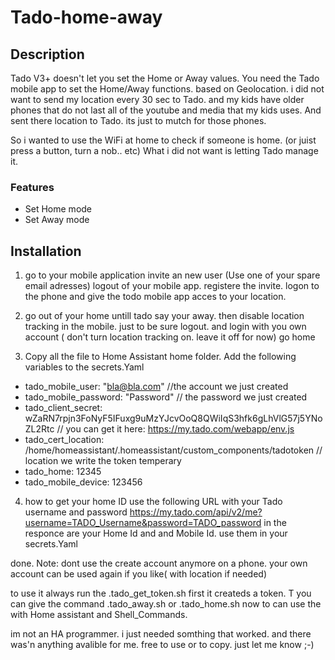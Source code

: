 # Tado-home-away
## Description
Tado V3+ doesn't let you set the Home or Away values. You need the Tado mobile app to set the Home/Away functions. based on Geolocation.
i did not want to send my location every 30 sec to Tado. and my kids have older phones that do not last all of the youtube and media that my kids uses. And sent there location to Tado. its just to mutch for those phones.

So i wanted to use the WiFi at home to check if someone is home. (or juist press a button, turn a nob.. etc)
What i did not want is letting Tado manage it.

### Features
- Set Home mode
- Set Away mode

## Installation
1. go to your mobile application invite an new user (Use one of your spare email adresses) logout of your mobile app.
registere the invite. logon to the phone and give the todo mobile app acces to your location.

2. go out of your home untill tado say your away. then disable location tracking in the mobile.
just to be sure logout. and login with you own account ( don't turn location tracking on. leave it off for now) go home

3. Copy all the file to Home Assistant home folder. Add the following variables to the secrets.Yaml

- tado_mobile_user: "bla@bla.com"  //the account we just created
- tado_mobile_password: "Password" // the password we just created
- tado_client_secret: wZaRN7rpjn3FoNyF5IFuxg9uMzYJcvOoQ8QWiIqS3hfk6gLhVlG57j5YNoZL2Rtc // you can get it here: https://my.tado.com/webapp/env.js 
- tado_cert_location: /home/homeassistant/.homeassistant/custom_components/tadotoken // location we write the token temperary
- tado_home: 12345
- tado_mobile_device: 123456

4. how to get your home ID
   use the following URL with your Tado username and password https://my.tado.com/api/v2/me?username=TADO_Username&password=TADO_password
   in the responce are your Home Id and and Mobile Id. use them in your secrets.Yaml

done. Note: dont use the create account anymore on a phone. your own account can be used again if you like( with location if needed)

to use it always run the .tado_get_token.sh first it createds a token. T you can give the command .tado_away.sh or .tado_home.sh
now to can use the with Home assistant and Shell_Commands.

im not an HA programmer. i just needed somthing that worked. and there was'n anything avalible for me. free to use or to copy. 
just let me know ;-)



